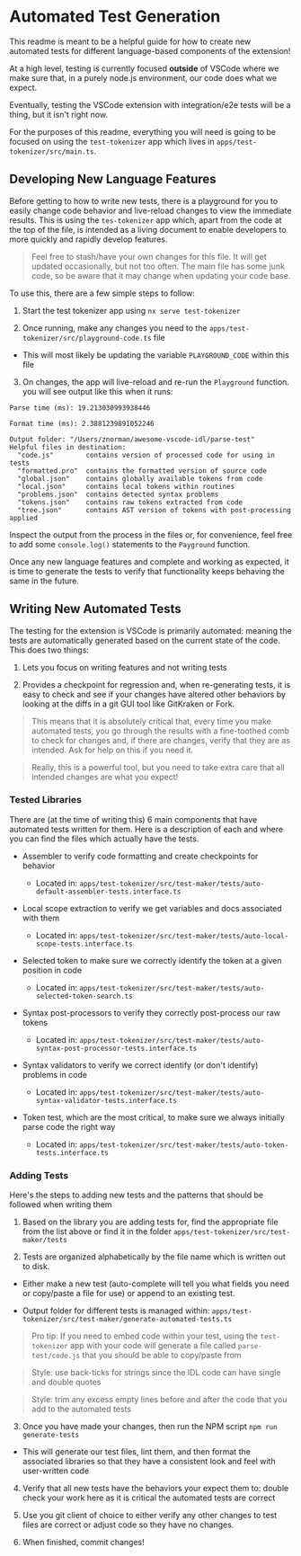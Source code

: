 # Automated Test Generation

This readme is meant to be a helpful guide for how to create new automated tests for different language-based components of the extension!

At a high level, testing is currently focused **outside** of VSCode where we make sure that, in a purely node.js environment, our code does what we expect.

Eventually, testing the VSCode extension with integration/e2e tests will be a thing, but it isn't right now.

For the purposes of this readme, everything you will need is going to be focused on using the `test-tokenizer` app which lives in `apps/test-tokenizer/src/main.ts`.

## Developing New Language Features

Before getting to how to write new tests, there is a playground for you to easily change code behavior and live-reload changes to view the immediate results. This is using the `tes-tokenizer` app which, apart from the code at the top of the file, is intended as a living document to enable developers to more quickly and rapidly develop features.

> Feel free to stash/have your own changes for this file. It will get updated occasionally, but not too often. The main file has some junk code, so be aware that it may change when updating your code base.

To use this, there are a few simple steps to follow:

1. Start the test tokenizer app using `nx serve test-tokenizer`

2. Once running, make any changes you need to the `apps/test-tokenizer/src/playground-code.ts` file

- This will most likely be updating the variable `PLAYGROUND_CODE` within this file

3. On changes, the app will live-reload and re-run the `Playground` function. you will see output like this when it runs:

```
Parse time (ms): 19.213030993938446

Format time (ms): 2.3881239891052246

Output folder: "/Users/znorman/awesome-vscode-idl/parse-test"
Helpful files in destination:
  "code.js"        contains version of processed code for using in tests
  "formatted.pro"  contains the formatted version of source code
  "global.json"    contains globally available tokens from code
  "local.json"     contains local tokens within routines
  "problems.json"  contains detected syntax problems
  "tokens.json"    contains raw tokens extracted from code
  "tree.json"      contains AST version of tokens with post-processing applied

```

Inspect the output from the process in the files or, for convenience, feel free to add some `console.log()` statements to the `Payground` function.

Once any new language features and complete and working as expected, it is time to generate the tests to verify that functionality keeps behaving the same in the future.

## Writing New Automated Tests

The testing for the extension is VSCode is primarily automated: meaning the tests are automatically generated based on the current state of the code. This does two things:

1. Lets you focus on writing features and not writing tests

2. Provides a checkpoint for regression and, when re-generating tests, it is easy to check and see if your changes have altered other behaviors by looking at the diffs in a git GUI tool like GitKraken or Fork.

> This means that it is absolutely critical that, every time you make automated tests, you go through the results with a fine-toothed comb to check for changes and, if there are changes, verify that they are as intended. Ask for help on this if you need it.

> Really, this is a powerful tool, but you need to take extra care that all intended changes are what you expect!

### Tested Libraries

There are (at the time of writing this) 6 main components that have automated tests written for them. Here is a description of each and where you can find the files which actually have the tests.

- Assembler to verify code formatting and create checkpoints for behavior

  - Located in: `apps/test-tokenizer/src/test-maker/tests/auto-default-assembler-tests.interface.ts`

- Local scope extraction to verify we get variables and docs associated with them

  - Located in: `apps/test-tokenizer/src/test-maker/tests/auto-local-scope-tests.interface.ts`

- Selected token to make sure we correctly identify the token at a given position in code

  - Located in: `apps/test-tokenizer/src/test-maker/tests/auto-selected-token-search.ts`

- Syntax post-processors to verify they correctly post-process our raw tokens

  - Located in: `apps/test-tokenizer/src/test-maker/tests/auto-syntax-post-processor-tests.interface.ts`

- Syntax validators to verify we correct identify (or don't identify) problems in code

  - Located in: `apps/test-tokenizer/src/test-maker/tests/auto-syntax-validator-tests.interface.ts`

- Token test, which are the most critical, to make sure we always initially parse code the right way

  - Located in: `apps/test-tokenizer/src/test-maker/tests/auto-token-tests.interface.ts`

### Adding Tests

Here's the steps to adding new tests and the patterns that should be followed when writing them

1. Based on the library you are adding tests for, find the appropriate file from the list above or find it in the folder `apps/test-tokenizer/src/test-maker/tests`

2. Tests are organized alphabetically by the file name which is written out to disk.

- Either make a new test (auto-complete will tell you what fields you need or copy/paste a file for use) or append to an existing test.

- Output folder for different tests is managed within: `apps/test-tokenizer/src/test-maker/generate-automated-tests.ts`

> Pro tip: If you need to embed code within your test, using the `test-tokenizer` app with your code will generate a file called `parse-test/code.js` that you should be able to copy/paste from

> Style: use back-ticks for strings since the IDL code can have single and double quotes

> Style: trim any excess empty lines before and after the code that you add to the automated tests

3. Once you have made your changes, then run the NPM script `npm run generate-tests`

- This will generate our test files, lint them, and then format the associated libraries so that they have a consistent look and feel with user-written code

4. Verify that all new tests have the behaviors your expect them to: double check your work here as it is critical the automated tests are correct

5. Use you git client of choice to either verify any other changes to test files are correct or adjust code so they have no changes.

6. When finished, commit changes!
